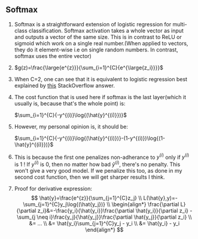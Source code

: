 ## Softmax

1. Softmax is a straightforward extension of logistic regression for multi-class classification. Softmax activation takes a whole vector as input and outputs a vector of the same size. This is in contrast to ReLU or sigmoid which work on a single real number.(When applied to vectors, they do it element-wise i.e on single random numbers. In contrast, softmax uses the entire vector)

2. $g(z)=\frac{\large{e^{z}}}{\sum_{i=1}^{C}{e^{\large{z_i}}}}$ 

3. When C=2, one can see that it is equivalent to logistic regression best explained by [this](https://stackoverflow.com/a/43174772) StackOverflow answer.

4. The cost function that is used here if softmax is the last layer(which it usually is, because that's the whole point) is:

   $\sum_{i=1}^{C}{-y^{(i)}\log{(\hat{y}^{(i)}})}$

5. However, my personal opinion is, it should be:

   $\sum_{i=1}^{C}{-y^{(i)}\log{(\hat{y}^{(i)})}-(1-y^{(i)})\log{(1-\hat{y}^{(i)}})}$

6. This is because the first one penalizes non-adherance to $y^{(i)}$ only if $y^{(i)}$ is $1$ ! If $y^{(i)}$ is $0$, then no matter how bad $\hat{y}^{(i)}$, there's no penalty. This won't give a very good model. If we penalize this too, as done in my second cost function, then we will get sharper results I think.

7. Proof for derivative expression:
   $$
   \hat{y}=\frac{e^{z}}{\sum_{j=1}^{C}z_j} \\
   L(\hat{y},y)=-\sum_{j=1}^{C}y_j\log{(\hat{y_j})} \\
   \begin{align*}
   \frac{\partial L}{\partial z_i}&=-\frac{y_i}{\hat{y_i}}\frac{\partial \hat{y_i}}{\partial z_i} - \sum_{j \neq i}\frac{y_j}{\hat{y_j}}\frac{\partial \hat{y_j}}{\partial z_i} \\
   &= ... \\
   &= \hat{y_i}\sum_{j=1}^{C}y_j - y_i \\
   &= \hat{y_i} - y_i
   \end{align*}
   $$

